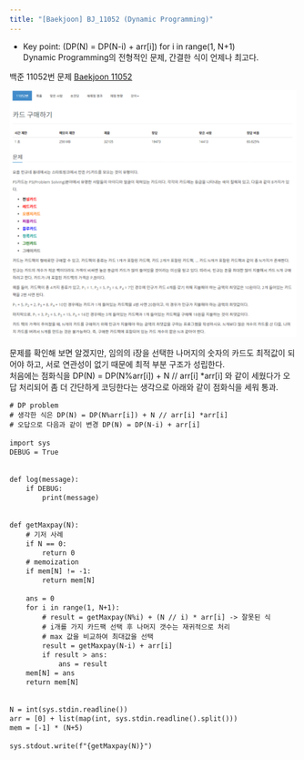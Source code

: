 ```yaml
---
title: "[Baekjoon] BJ_11052 (Dynamic Programming)"
---
```


* Key point: (DP(N) = DP(N-i) + arr[i]) for i in range(1, N+1)  
Dynamic Programming의 전형적인 문제, 간결한 식이 언제나 최고다.

백준 11052번 문제 [Baekjoon 11052](https://www.acmicpc.net/problem/11052)  

![My Git Page Menu](/assets/images/BJ_11052.bmp)

문제를 확인해 보면 알겠지만, 임의의 i장을 선택한 나머지의 숫자의 카드도 최적값이 되어야 하고, 서로 연관성이 없기 때문에 최적 부분 구조가 성립한다.  
처음에는 점화식을 DP(N) = DP(N%arr[i]) + N // arr[i] *arr[i] 와 같이 세웠다가 오답 처리되어 좀 더 간단하게 코딩한다는 생각으로 아래와 같이 점화식을 세워 통과.  

```
# DP problem
# 생각한 식은 DP(N) = DP(N%arr[i]) + N // arr[i] *arr[i]
# 오답으로 다음과 같이 변경 DP(N) = DP(N-i) + arr[i]

import sys
DEBUG = True


def log(message):
    if DEBUG:
        print(message)


def getMaxpay(N):
    # 기저 사례
    if N == 0:
        return 0
    # memoization
    if mem[N] != -1:
        return mem[N]

    ans = 0
    for i in range(1, N+1):
        # result = getMaxpay(N%i) + (N // i) * arr[i] -> 잘못된 식
        # i개를 가지 카드팩 선택 후 나머지 갯수는 재귀적으로 처리
        # max 값을 비교하여 최대값을 선택
        result = getMaxpay(N-i) + arr[i]
        if result > ans:
            ans = result
    mem[N] = ans
    return mem[N]


N = int(sys.stdin.readline())
arr = [0] + list(map(int, sys.stdin.readline().split()))
mem = [-1] * (N+5)

sys.stdout.write(f"{getMaxpay(N)}")

```
